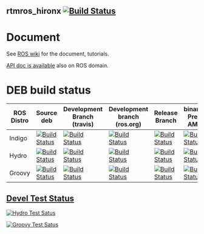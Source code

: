 rtmros_hironx  [![Build Status](https://travis-ci.org/start-jsk/rtmros_hironx.png)](https://travis-ci.org/start-jsk/rtmros_hironx)
--------------------------------------------------------------------------------------------------------------------------------------------

Document
========

See [ROS wiki](http://wiki.ros.org/rtmros_hironx) for the document, tutorials.

[API doc is available](http://docs.ros.org/hydro/api/hironx_ros_bridge/html/annotated.html) also on ROS domain.

DEB build status
================

| ROS Distro   | Source deb | Development Branch (travis)  | Development branch (ros.org) | Release Branch | binarydeb Precise AMD64 | Documentation (ros.org) |
| ------------- | ------------- | ---------------------------- | ---------------------------- | -------------- | ----------------------- | ----------------------- |
| Indigo | [![Build Status](http://jenkins.ros.org/buildStatus/icon?job=ros-indigo-rtmros_hironx_sourcedeb)](http://jenkins.ros.org/job/ros-indigo-rtmros_hironx_sourcedeb/) | [![Build Status](https://travis-ci.org/start-jsk/rtmros_hironx.png?branch=hydro-devel)](https://travis-ci.org/start-jsk/rtmros_hironx) | [![Build Status](http://jenkins.ros.org/buildStatus/icon?job=devel-indigo-rtmros_hironx)](http://jenkins.ros.org/job/devel-indigo-rtmros_hironx/) | [![Build Status](https://travis-ci.org/lagadic/rtmros_hironx.png?branch=hydro)](https://travis-ci.org/lagadic/rtmros_hironx) | [![Build Status](http://jenkins.ros.org/buildStatus/icon?job=ros-indigo-rtmros_hironx_binarydeb_precise_amd64)](http://jenkins.ros.org/job/ros-indigo-rtmros_hironx_binarydeb_precise_amd64/) | [![Build Status](http://jenkins.ros.org/buildStatus/icon?job=doc-indigo-rtmros_hironx)](http://jenkins.ros.org/job/doc-indigo-rtmros_hironx/) |
| Hydro | [![Build Status](http://jenkins.ros.org/buildStatus/icon?job=ros-hydro-rtmros_hironx_sourcedeb)](http://jenkins.ros.org/job/ros-hydro-rtmros_hironx_sourcedeb/) | [![Build Status](https://travis-ci.org/start-jsk/rtmros_hironx.png?branch=hydro-devel)](https://travis-ci.org/start-jsk/rtmros_hironx) | [![Build Status](http://jenkins.ros.org/buildStatus/icon?job=devel-hydro-rtmros_hironx)](http://jenkins.ros.org/job/devel-hydro-rtmros_hironx/) | [![Build Status](https://travis-ci.org/lagadic/rtmros_hironx.png?branch=hydro)](https://travis-ci.org/lagadic/rtmros_hironx) | [![Build Status](http://jenkins.ros.org/buildStatus/icon?job=ros-hydro-rtmros_hironx_binarydeb_precise_amd64)](http://jenkins.ros.org/job/ros-hydro-rtmros_hironx_binarydeb_precise_amd64/) | [![Build Status](http://jenkins.ros.org/buildStatus/icon?job=doc-hydro-rtmros_hironx)](http://jenkins.ros.org/job/doc-hydro-rtmros_hironx/) |
| Groovy | [![Build Status](http://jenkins.ros.org/buildStatus/icon?job=ros-groovy-rtmros_hironx_sourcedeb)](http://jenkins.ros.org/job/ros-groovy-rtmros_hironx_sourcedeb/) | [![Build Status](https://travis-ci.org/start-jsk/rtmros_hironx.png?branch=groovy-devel)](https://travis-ci.org/start-jsk/rtmros_hironx) | [![Build Status](http://jenkins.ros.org/buildStatus/icon?job=devel-groovy-rtmros_hironx)](http://jenkins.ros.org/job/devel-groovy-rtmros_hironx/) | [![Build Status](https://travis-ci.org/lagadic/rtmros_hironx.png?branch=groovy)](https://travis-ci.org/lagadic/rtmros_hironx) | [![Build Status](http://jenkins.ros.org/buildStatus/icon?job=ros-groovy-rtmros_hironx_binarydeb_precise_amd64)](http://jenkins.ros.org/job/ros-groovy-rtmros_hironx_binarydeb_precise_amd64/) | [![Build Status](http://jenkins.ros.org/buildStatus/icon?job=doc-groovy-rtmros_hironx)](http://jenkins.ros.org/job/doc-groovy-rtmros_hironx/) |

[Devel Test Status](http://wiki.ros.org/regression_tests#Development_Tests)
-------------------------------------------------------------------------------------

[![Hydro Test Satus](http://jenkins.ros.org/job/devel-hydro-rtmros_hironx/test/trend?job)](http://jenkins.ros.org/job/devel-hydro-rtmros_hironx/)

[![Groovy Test Satus](http://jenkins.ros.org/job/devel-groovy-rtmros_hironx/test/trend?job)](http://jenkins.ros.org/job/devel-groovy-rtmros_hironx/)
